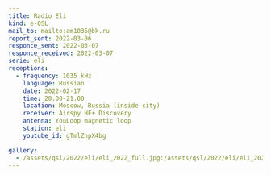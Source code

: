 ```yaml
---
title: Radio Eli
kind: e-QSL
mail_to: mailto:am1035@bk.ru
report_sent: 2022-03-06
responce_sent: 2022-03-07
responce_received: 2022-03-07
serie: eli
receptions:
  - frequency: 1035 kHz
    language: Russian
    date: 2022-02-17
    time: 20.00-21.00
    location: Moscow, Russia (inside city)
    receiver: Airspy HF+ Discovery
    antenna: YouLoop magnetic loop
    station: eli
    youtube_id: gTmlZnpX4bg

gallery:
  - /assets/qsl/2022/eli/eli_2022_full.jpg:/assets/qsl/2022/eli/eli_2022_small.jpg
---
```

